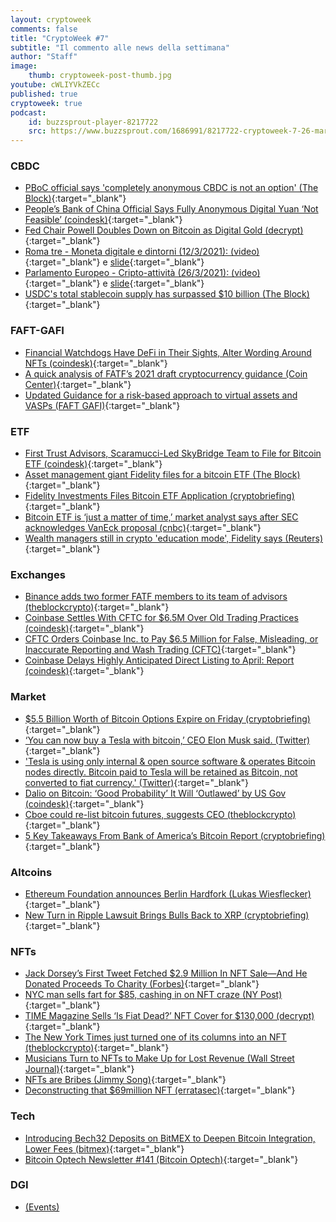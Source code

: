 ```yaml
---
layout: cryptoweek
comments: false
title: "CryptoWeek #7"
subtitle: "Il commento alle news della settimana" 
author: "Staff"
image:
    thumb: cryptoweek-post-thumb.jpg
youtube: cWLIYVkZECc
published: true
cryptoweek: true
podcast:
    id: buzzsprout-player-8217722
    src: https://www.buzzsprout.com/1686991/8217722-cryptoweek-7-26-marzo-2021.js?container_id=buzzsprout-player-8217722&player=small
---
```

### CBDC

- [PBoC official says 'completely anonymous CBDC is not an option' (The Block)](https://www.theblockcrypto.com/linked/98925/pboc-anonymous-cbdc-not-option){:target="_blank"}
- [People’s Bank of China Official Says Fully Anonymous Digital Yuan ‘Not Feasible’ (coindesk)](https://www.coindesk.com/peoples-bank-of-china-official-says-fully-anonymous-digital-yuan-not-feasible){:target="_blank"}
- [Fed Chair Powell Doubles Down on Bitcoin as Digital Gold (decrypt)](https://decrypt.co/62381/fed-chair-powell-doubles-down-bitcoin-digital-gold){:target="_blank"}
- [Roma tre - Moneta digitale e dintorni (12/3/2021): (video)](https://www.youtube.com/watch?v=MxlS0SeXjQs&t=5592s){:target="_blank"} e [slide](https://drive.google.com/file/d/1uCmpeXgWwld_RZZ5rmXp83xUpum6gbMq){:target="_blank"}
- [Parlamento Europeo - Cripto-attività (26/3/2021): (video)](https://www.youtube.com/watch?v=QLC_qGeZBR8){:target="_blank"} e [slide](https://drive.google.com/file/d/1NcejTJNetUQCXpwb2XROELJGhnbBVMS2){:target="_blank"}
- [USDC's total stablecoin supply has surpassed $10 billion (The Block)](https://www.theblockcrypto.com/linked/98860/usdc-stablecoin-10-billion){:target="_blank"}

### FAFT-GAFI

- [Financial Watchdogs Have DeFi in Their Sights, Alter Wording Around NFTs (coindesk)](https://www.coindesk.com/financial-watchdogs-have-defi-in-their-sights-alter-wording-around-nfts){:target="_blank"}
- [A quick analysis of FATF’s 2021 draft cryptocurrency guidance (Coin Center)](https://www.coincenter.org/a-quick-analysis-of-fatfs-2021-draft-cryptocurrency-guidance/){:target="_blank"}
- [Updated Guidance for a risk-based approach to virtual assets and VASPs (FAFT GAFI)](https://www.fatf-gafi.org/publications/fatfrecommendations/documents/public-consultation-guidance-vasp.html){:target="_blank"}

### ETF

- [First Trust Advisors, Scaramucci-Led SkyBridge Team to File for Bitcoin ETF (coindesk)](https://www.coindesk.com/first-advisor-scaramucci-led-skybridge-team-up-to-file-for-bitcoin-etf){:target="_blank"}
- [Asset management giant Fidelity files for a bitcoin ETF (The Block)](https://www.theblockcrypto.com/linked/99279/fidelity-bitcoin-etf-filing){:target="_blank"}
- [Fidelity Investments Files Bitcoin ETF Application (cryptobriefing)](https://cryptobriefing.com/fidelity-investments-files-bitcoin-etf-application/){:target="_blank"}
- [Bitcoin ETF is ‘just a matter of time,’ market analyst says after SEC acknowledges VanEck proposal (cnbc)](https://www.cnbc.com/2021/03/23/bitcoin-etf-outlook-just-a-matter-of-time-market-analyst-says.html){:target="_blank"}
- [Wealth managers still in crypto 'education mode', Fidelity says (Reuters)](https://www.reuters.com/article/us-fidelity-cryptocurrency-idUSKBN2BF253){:target="_blank"}

### Exchanges

- [Binance adds two former FATF members to its team of advisors (theblockcrypto)](https://www.theblockcrypto.com/linked/99398/binance-former-fatf-members-advisors){:target="_blank"}
- [Coinbase Settles With CFTC for $6.5M Over Old Trading Practices (coindesk)](https://www.coindesk.com/coinbase-settles-with-cftc-for-6-5m-over-old-trading-practices){:target="_blank"}
- [CFTC Orders Coinbase Inc. to Pay $6.5 Million for False, Misleading, or Inaccurate Reporting and Wash Trading (CFTC)](https://www.cftc.gov/PressRoom/PressReleases/8369-21){:target="_blank"}
- [Coinbase Delays Highly Anticipated Direct Listing to April: Report (coindesk)](https://www.coindesk.com/coinbase-delays-highly-anticipated-direct-listing-to-april-report){:target="_blank"}

### Market

- [$5.5 Billion Worth of Bitcoin Options Expire on Friday (cryptobriefing)](https://cryptobriefing.com/5-5-billion-worth-of-bitcoin-options-expire-on-friday/){:target="_blank"}
- [‘You can now buy a Tesla with bitcoin,’ CEO Elon Musk said. (Twitter)](https://twitter.com/elonmusk/status/1374617643446063105?s=20){:target="_blank"}
- ['Tesla is using only internal & open source software & operates Bitcoin nodes directly. Bitcoin paid to Tesla will be retained as Bitcoin, not converted to fiat currency.' (Twitter)](https://twitter.com/elonmusk/status/1374619379929772034?s=20){:target="_blank"}
- [Dalio on Bitcoin: ‘Good Probability’ It Will ‘Outlawed’ by US Gov (coindesk)](https://www.coindesk.com/dalio-bitcoin-good-probability-government-bans){:target="_blank"}
- [Cboe could re-list bitcoin futures, suggests CEO (theblockcrypto)](https://www.theblockcrypto.com/linked/99319/cboe-could-re-list-bitcoin-futures-suggests-ceo){:target="_blank"}
- [5 Key Takeaways From Bank of America’s Bitcoin Report (cryptobriefing)](https://cryptobriefing.com/5-key-takeaways-bank-americas-bitcoin-report/){:target="_blank"}

### Altcoins

- [Ethereum Foundation announces Berlin Hardfork (Lukas Wiesflecker)](https://medium.com/coinmonks/ethereum-foundation-announces-berlin-hardfork-603773bbc2aa){:target="_blank"}
- [New Turn in Ripple Lawsuit Brings Bulls Back to XRP (cryptobriefing)](https://cryptobriefing.com/new-turn-ripple-lawsuit-brings-bulls-back-xrp/){:target="_blank"}

### NFTs

- [Jack Dorsey’s First Tweet Fetched $2.9 Million In NFT Sale—And He Donated Proceeds To Charity (Forbes)](https://www.forbes.com/sites/rachelsandler/2021/03/22/jack-dorseys-first-tweet-fetched-29-million-in-nft-sale-and-he-donated-proceeds-to-charity){:target="_blank"}
- [NYC man sells fart for $85, cashing in on NFT craze (NY Post)](https://nypost.com/2021/03/18/nyc-man-sells-fart-for-85-cashing-in-on-nft-craze/){:target="_blank"}
- [TIME Magazine Sells ‘Is Fiat Dead?’ NFT Cover for $130,000 (decrypt)](https://decrypt.co/62802/time-magazine-sells-is-fiat-dead-nft-cover-for-130000){:target="_blank"}
- [The New York Times just turned one of its columns into an NFT (theblockcrypto)](https://www.theblockcrypto.com/linked/99255/new-york-times-column-nft){:target="_blank"}
- [Musicians Turn to NFTs to Make Up for Lost Revenue (Wall Street Journal)](https://www.wsj.com/articles/nfts-are-music-industrys-latest-big-hit-11616491801){:target="_blank"}
- [NFTs are Bribes (Jimmy Song)](https://jimmysong.substack.com/p/nfts-are-bribes-bitcoin-tech-talk){:target="_blank"}
- [Deconstructing that $69million NFT (erratasec)](https://blog.erratasec.com/2021/03/deconstructing-that-69million-nft.html){:target="_blank"}

### Tech

- [Introducing Bech32 Deposits on BitMEX to Deepen Bitcoin Integration, Lower Fees (bitmex)](https://blog.bitmex.com/introducing-bech32-deposits-on-bitmex-to-deepen-bitcoin-integration-lower-fees/){:target="_blank"}
- [Bitcoin Optech Newsletter #141 (Bitcoin Optech)](https://bitcoinops.org/en/newsletters/2021/03/24/){:target="_blank"}

### DGI

- [(Events)](https://dgi.io/events/)
